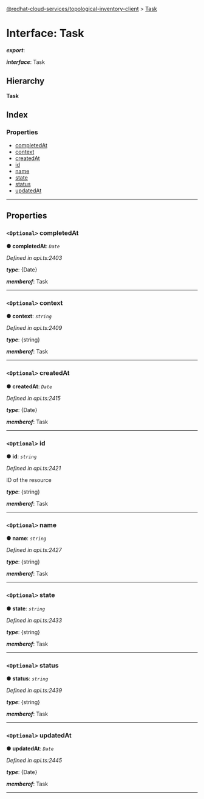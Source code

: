 [@redhat-cloud-services/topological-inventory-client](../README.md) > [Task](../interfaces/task.md)

# Interface: Task

*__export__*: 

*__interface__*: Task

## Hierarchy

**Task**

## Index

### Properties

* [completedAt](task.md#completedat)
* [context](task.md#context)
* [createdAt](task.md#createdat)
* [id](task.md#id)
* [name](task.md#name)
* [state](task.md#state)
* [status](task.md#status)
* [updatedAt](task.md#updatedat)

---

## Properties

<a id="completedat"></a>

### `<Optional>` completedAt

**● completedAt**: *`Date`*

*Defined in api.ts:2403*

*__type__*: {Date}

*__memberof__*: Task

___
<a id="context"></a>

### `<Optional>` context

**● context**: *`string`*

*Defined in api.ts:2409*

*__type__*: {string}

*__memberof__*: Task

___
<a id="createdat"></a>

### `<Optional>` createdAt

**● createdAt**: *`Date`*

*Defined in api.ts:2415*

*__type__*: {Date}

*__memberof__*: Task

___
<a id="id"></a>

### `<Optional>` id

**● id**: *`string`*

*Defined in api.ts:2421*

ID of the resource

*__type__*: {string}

*__memberof__*: Task

___
<a id="name"></a>

### `<Optional>` name

**● name**: *`string`*

*Defined in api.ts:2427*

*__type__*: {string}

*__memberof__*: Task

___
<a id="state"></a>

### `<Optional>` state

**● state**: *`string`*

*Defined in api.ts:2433*

*__type__*: {string}

*__memberof__*: Task

___
<a id="status"></a>

### `<Optional>` status

**● status**: *`string`*

*Defined in api.ts:2439*

*__type__*: {string}

*__memberof__*: Task

___
<a id="updatedat"></a>

### `<Optional>` updatedAt

**● updatedAt**: *`Date`*

*Defined in api.ts:2445*

*__type__*: {Date}

*__memberof__*: Task

___

